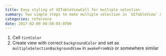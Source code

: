 ```yaml
---
title: Easy styling of UITableViewCell for multiple selection
summary: Two simple steps to make multiple selection in `UITableView` match the rest of your app design
categories: reference
date: 2017-02-09 08:50:03-0700
---
```

1. Cell `tintColor`
2. Create view with correct `backgroundColor` and set as `multipleSelectionBackgroundView` in `awakeFromNib` or somewhere similar
